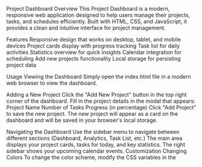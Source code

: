 Project Dashboard
Overview
This Project Dashboard is a modern, responsive web application designed to help users manage their projects, tasks, and schedules efficiently. Built with HTML, CSS, and JavaScript, it provides a clean and intuitive interface for project management.

Features
Responsive design that works on desktop, tablet, and mobile devices
Project cards display with progress tracking
Task list for daily activities
Statistics overview for quick insights
Calendar integration for scheduling
Add new projects functionality
Local storage for persisting project data



Usage
Viewing the Dashboard
Simply open the index.html file in a modern web browser to view the dashboard.

Adding a New Project
Click the "Add New Project" button in the top right corner of the dashboard.
Fill in the project details in the modal that appears:
Project Name
Number of Tasks
Progress (in percentage)
Click "Add Project" to save the new project.
The new project will appear as a card on the dashboard and will be saved in your browser's local storage.

Navigating the Dashboard
Use the sidebar menu to navigate between different sections (Dashboard, Analytics, Task List, etc.)
The main area displays your project cards, tasks for today, and key statistics.
The right sidebar shows your upcoming calendar events.
Customization
Changing Colors
To change the color scheme, modify the CSS variables in the <style> section of the index.html file. Look for the following classes to change specific element colors:

.project-card.purple
.project-card.blue
.project-card.orange
.project-card.green
Adding New Features
To add new features:

HTML: Add new elements in the appropriate sections of the index.html file.
CSS: Add styles for new elements in the <style> section.
JavaScript: Add new functions or modify existing ones in the <script> section at the bottom of the file.
Browser Support
This dashboard is compatible with modern web browsers, including:

Google Chrome (latest)
Mozilla Firefox (latest)
Safari (latest)
Microsoft Edge (latest)
Contributing
Contributions to improve the dashboard are welcome. Please follow these steps:

Fork the repository
Create a new branch (git checkout -b feature/AmazingFeature)
Make your changes
Commit your changes (git commit -m 'Add some AmazingFeature')
Push to the branch (git push origin feature/AmazingFeature)
Open a Pull Request
License
This project is licensed under the MIT License - see the LICENSE.md file for details.

